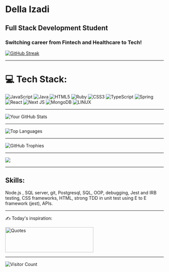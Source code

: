# Della Izadi
## Full Stack Development Student
### Switching career from Fintech and Healthcare to Tech!


[![GitHub Streak](https://github-readme-streak-stats.herokuapp.com/?user=Delladi&theme=dark)](https://git.io/streak-stats)

---
# 💻 Tech Stack:
![JavaScript](https://img.shields.io/badge/javascript-%23323330.svg?style=for-the-badge&logo=javascript&logoColor=%23F7DF1E) ![Java](https://img.shields.io/badge/java-%23ED8B00.svg?style=for-the-badge&logo=java&logoColor=white) ![HTML5](https://img.shields.io/badge/html5-%23E34F26.svg?style=for-the-badge&logo=html5&logoColor=white) ![Ruby](https://img.shields.io/badge/ruby-%23CC342D.svg?style=for-the-badge&logo=ruby&logoColor=white) ![CSS3](https://img.shields.io/badge/css3-%231572B6.svg?style=for-the-badge&logo=css3&logoColor=white) ![TypeScript](https://img.shields.io/badge/typescript-%23007ACC.svg?style=for-the-badge&logo=typescript&logoColor=white) ![Spring](https://img.shields.io/badge/spring-%236DB33F.svg?style=for-the-badge&logo=spring&logoColor=white) ![React](https://img.shields.io/badge/react-%2320232a.svg?style=for-the-badge&logo=react&logoColor=%2361DAFB) ![Next JS](https://img.shields.io/badge/Next-black?style=for-the-badge&logo=next.js&logoColor=white) ![MongoDB](https://img.shields.io/badge/MongoDB-%234ea94b.svg?style=for-the-badge&logo=mongodb&logoColor=white) ![LINUX](https://img.shields.io/badge/Linux-FCC624?style=for-the-badge&logo=linux&logoColor=black)

---

![Your GitHub Stats](https://github-readme-stats.vercel.app/api?username=Delladi&show_icons=true&theme=dark)

----

![Top Languages](https://github-readme-stats.vercel.app/api/top-langs/?username=Delladi&layout=compact&theme=dark)

---
![GitHub Trophies](https://github-profile-trophy.vercel.app/?username=Delladi&theme=onedark)

---

[![](https://visitcount.itsvg.in/api?id=Delladi&icon=0&color=0)](https://visitcount.itsvg.in)

---

## Skills:
Node.js , SQL server, git, Postgresql, SQL, OOP, debugging, Jest and IRB testing, CSS frameworks, HTML, strong TDD in unit test using E to E framework (jest), APIs.

---
✍️ Today's inspiration:

<div style="width: 280px; height: 80px;">
  <img src="https://quotes-github-readme.vercel.app/api?type=horizontal&theme=gruvbox" alt="Quotes" width="100%" height="100%">
</div>


---

![Visitor Count](https://visitor-badge.laobi.icu/badge?page_id=Delladi)
